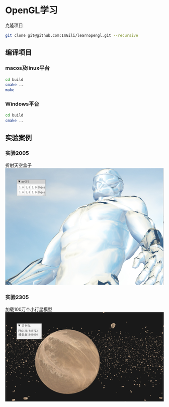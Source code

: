 # OpenGL学习
克隆项目
```bash
git clone git@github.com:ImGili/learnopengl.git --recursive
```

## 编译项目
### macos及linux平台
```bash
cd build 
cmake ..
make
```
### Windows平台
```bash
cd build 
cmake ..
```

## 实验案例

### 实验2005
折射天空盒子
![折射天空盒子](./docs/imgs/2005.jpg)

### 实验2305
加载100万个小行星模型
![小心星实验](./docs/imgs/2305.jpg)